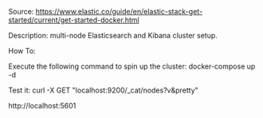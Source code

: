 Source: https://www.elastic.co/guide/en/elastic-stack-get-started/current/get-started-docker.html

Description: multi-node Elasticsearch and Kibana cluster setup.

How To:

Execute the following command to spin up the cluster: docker-compose up -d

Test it: curl -X GET "localhost:9200/_cat/nodes?v&pretty"

http://localhost:5601